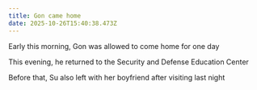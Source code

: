 ```yaml
---
title: Gon came home
date: 2025-10-26T15:40:38.473Z
---
```


Early this morning, Gon was allowed to come home for one day

This evening, he returned to the Security and Defense Education Center

Before that, Su also left with her boyfriend after visiting last night
